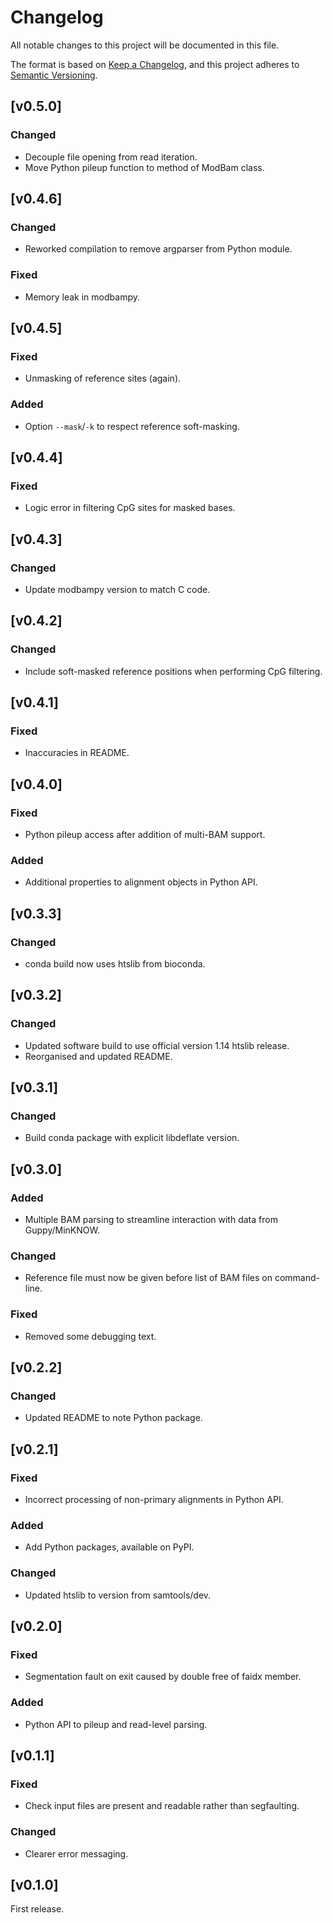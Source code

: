 # Changelog
All notable changes to this project will be documented in this file.

The format is based on [Keep a Changelog](https://keepachangelog.com/en/1.0.0/),
and this project adheres to [Semantic Versioning](https://semver.org/spec/v2.0.0.html).

## [v0.5.0]
### Changed
- Decouple file opening from read iteration.
- Move Python pileup function to method of ModBam class.

## [v0.4.6]
### Changed
- Reworked compilation to remove argparser from Python module.
### Fixed
- Memory leak in modbampy.

## [v0.4.5]
### Fixed
- Unmasking of reference sites (again).
### Added
- Option `--mask`/`-k` to respect reference soft-masking.

## [v0.4.4]
### Fixed
- Logic error in filtering CpG sites for masked bases.

## [v0.4.3]
### Changed
 - Update modbampy version to match C code.

## [v0.4.2]
### Changed
- Include soft-masked reference positions when performing CpG filtering.

## [v0.4.1]
### Fixed
- Inaccuracies in README.

## [v0.4.0]
### Fixed
- Python pileup access after addition of multi-BAM support.
### Added
- Additional properties to alignment objects in Python API.

## [v0.3.3]
### Changed
- conda build now uses htslib from bioconda.

## [v0.3.2]
### Changed
- Updated software build to use official version 1.14 htslib release.
- Reorganised and updated README.

## [v0.3.1]
### Changed
- Build conda package with explicit libdeflate version.

## [v0.3.0]
### Added
- Multiple BAM parsing to streamline interaction with data from Guppy/MinKNOW.
### Changed
- Reference file must now be given before list of BAM files on command-line.
### Fixed
- Removed some debugging text.

## [v0.2.2]
### Changed
- Updated README to note Python package.

## [v0.2.1]
### Fixed
- Incorrect processing of non-primary alignments in Python API.
### Added
- Add Python packages, available on PyPI.
### Changed
- Updated htslib to version from samtools/dev.


## [v0.2.0]
### Fixed
- Segmentation fault on exit caused by double free of faidx member.
### Added
- Python API to pileup and read-level parsing.

## [v0.1.1]
### Fixed
- Check input files are present and readable rather than segfaulting.
### Changed
- Clearer error messaging.


## [v0.1.0]

First release.
